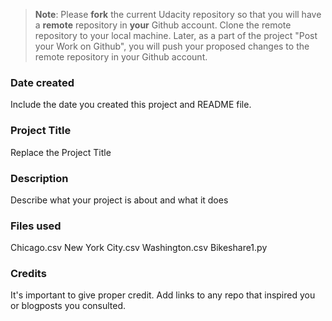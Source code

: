 >**Note**: Please **fork** the current Udacity repository so that you will have a **remote** repository in **your** Github account. Clone the remote repository to your local machine. Later, as a part of the project "Post your Work on Github", you will push your proposed changes to the remote repository in your Github account.

### Date created
Include the date you created this project and README file.

### Project Title
Replace the Project Title

### Description
Describe what your project is about and what it does

### Files used
Chicago.csv
New York City.csv
Washington.csv
Bikeshare1.py

### Credits
It's important to give proper credit. Add links to any repo that inspired you or blogposts you consulted.

